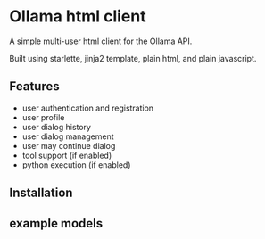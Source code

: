 # Ollama html client

A simple multi-user html client for the Ollama API.

Built using starlette, jinja2 template, plain html, and plain javascript.

## Features

* user authentication and registration
* user profile
* user dialog history
* user dialog management
* user may continue dialog
* tool support (if enabled)
* python execution (if enabled)

## Installation
	

## example models
